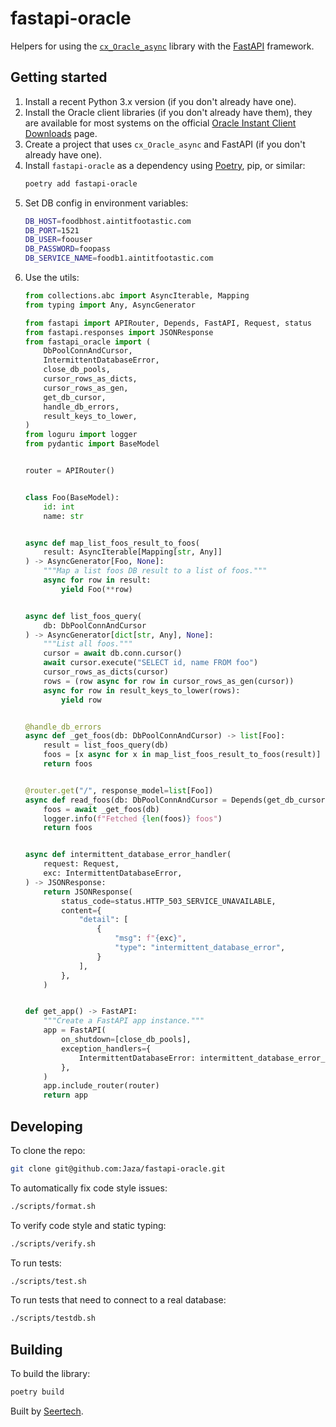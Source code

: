 # fastapi-oracle

Helpers for using the [`cx_Oracle_async`](https://github.com/GoodManWEN/cx_Oracle_async) library with the [FastAPI](https://github.com/tiangolo/fastapi) framework.


## Getting started

1. Install a recent Python 3.x version (if you don't already have one).
2. Install the Oracle client libraries (if you don't already have them), they are available for most systems on the official [Oracle Instant Client Downloads](https://www.oracle.com/database/technologies/instant-client/downloads.html) page.
3. Create a project that uses `cx_Oracle_async` and FastAPI (if you don't already have one).
4. Install `fastapi-oracle` as a dependency using [Poetry](https://python-poetry.org/), pip, or similar:
   ```sh
   poetry add fastapi-oracle
   ```
5. Set DB config in environment variables:
   ```sh
   DB_HOST=foodbhost.aintitfootastic.com
   DB_PORT=1521
   DB_USER=foouser
   DB_PASSWORD=foopass
   DB_SERVICE_NAME=foodb1.aintitfootastic.com
6. Use the utils:
   ```python
   from collections.abc import AsyncIterable, Mapping
   from typing import Any, AsyncGenerator

   from fastapi import APIRouter, Depends, FastAPI, Request, status
   from fastapi.responses import JSONResponse
   from fastapi_oracle import (
       DbPoolConnAndCursor,
       IntermittentDatabaseError,
       close_db_pools,
       cursor_rows_as_dicts,
       cursor_rows_as_gen,
       get_db_cursor,
       handle_db_errors,
       result_keys_to_lower,
   )
   from loguru import logger
   from pydantic import BaseModel


   router = APIRouter()


   class Foo(BaseModel):
       id: int
       name: str


   async def map_list_foos_result_to_foos(
       result: AsyncIterable[Mapping[str, Any]]
   ) -> AsyncGenerator[Foo, None]:
       """Map a list foos DB result to a list of foos."""
       async for row in result:
           yield Foo(**row)


   async def list_foos_query(
       db: DbPoolConnAndCursor
   ) -> AsyncGenerator[dict[str, Any], None]:
       """List all foos."""
       cursor = await db.conn.cursor()
       await cursor.execute("SELECT id, name FROM foo")
       cursor_rows_as_dicts(cursor)
       rows = (row async for row in cursor_rows_as_gen(cursor))
       async for row in result_keys_to_lower(rows):
           yield row


   @handle_db_errors
   async def _get_foos(db: DbPoolConnAndCursor) -> list[Foo]:
       result = list_foos_query(db)
       foos = [x async for x in map_list_foos_result_to_foos(result)]
       return foos


   @router.get("/", response_model=list[Foo])
   async def read_foos(db: DbPoolConnAndCursor = Depends(get_db_cursor)):
       foos = await _get_foos(db)
       logger.info(f"Fetched {len(foos)} foos")
       return foos


   async def intermittent_database_error_handler(
       request: Request,
       exc: IntermittentDatabaseError,
   ) -> JSONResponse:
       return JSONResponse(
           status_code=status.HTTP_503_SERVICE_UNAVAILABLE,
           content={
               "detail": [
                   {
                       "msg": f"{exc}",
                       "type": "intermittent_database_error",
                   }
               ],
           },
       )


   def get_app() -> FastAPI:
       """Create a FastAPI app instance."""
       app = FastAPI(
           on_shutdown=[close_db_pools],
           exception_handlers={
               IntermittentDatabaseError: intermittent_database_error_handler,
           },
       )
       app.include_router(router)
       return app
   ```


## Developing

To clone the repo:

```sh
git clone git@github.com:Jaza/fastapi-oracle.git
```

To automatically fix code style issues:

```sh
./scripts/format.sh
```

To verify code style and static typing:

```sh
./scripts/verify.sh
```

To run tests:

```sh
./scripts/test.sh
```

To run tests that need to connect to a real database:

```sh
./scripts/testdb.sh
```


## Building

To build the library:

```sh
poetry build
```


Built by [Seertech](https://www.seertechsolutions.com/).
